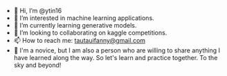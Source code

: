 - 👋 Hi, I’m @ytin16
- 👀 I’m interested in machine learning applications.
- 🌱 I’m currently learning generative models.
- 💞️ I’m looking to collaborating on kaggle competitions.
- 📫 How to reach me: tautauifanny@gmail.com
- 🐨 I'm a novice, but I am also a person who are willing to share anything I have learned along the way. So let's learn and practice together. To the sky and beyond!

<!---
ytin16/ytin16 is a ✨ special ✨ repository because its `README.md` (this file) appears on your GitHub profile.
You can click the Preview link to take a look at your changes.
--->

